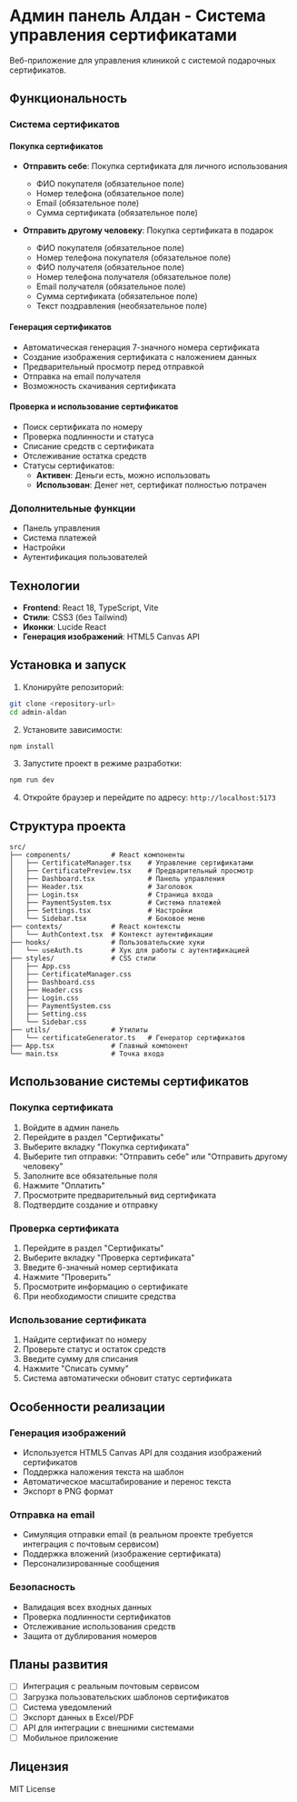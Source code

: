 # Админ панель Алдан - Система управления сертификатами

Веб-приложение для управления клиникой с системой подарочных сертификатов.

## Функциональность

### Система сертификатов

#### Покупка сертификатов

- **Отправить себе**: Покупка сертификата для личного использования

  - ФИО покупателя (обязательное поле)
  - Номер телефона (обязательное поле)
  - Email (обязательное поле)
  - Сумма сертификата (обязательное поле)

- **Отправить другому человеку**: Покупка сертификата в подарок
  - ФИО покупателя (обязательное поле)
  - Номер телефона покупателя (обязательное поле)
  - ФИО получателя (обязательное поле)
  - Номер телефона получателя (обязательное поле)
  - Email получателя (обязательное поле)
  - Сумма сертификата (обязательное поле)
  - Текст поздравления (необязательное поле)

#### Генерация сертификатов

- Автоматическая генерация 7-значного номера сертификата
- Создание изображения сертификата с наложением данных
- Предварительный просмотр перед отправкой
- Отправка на email получателя
- Возможность скачивания сертификата

#### Проверка и использование сертификатов

- Поиск сертификата по номеру
- Проверка подлинности и статуса
- Списание средств с сертификата
- Отслеживание остатка средств
- Статусы сертификатов:
  - **Активен**: Деньги есть, можно использовать
  - **Использован**: Денег нет, сертификат полностью потрачен

### Дополнительные функции

- Панель управления
- Система платежей
- Настройки
- Аутентификация пользователей

## Технологии

- **Frontend**: React 18, TypeScript, Vite
- **Стили**: CSS3 (без Tailwind)
- **Иконки**: Lucide React
- **Генерация изображений**: HTML5 Canvas API

## Установка и запуск

1. Клонируйте репозиторий:

```bash
git clone <repository-url>
cd admin-aldan
```

2. Установите зависимости:

```bash
npm install
```

3. Запустите проект в режиме разработки:

```bash
npm run dev
```

4. Откройте браузер и перейдите по адресу: `http://localhost:5173`

## Структура проекта

```
src/
├── components/          # React компоненты
│   ├── CertificateManager.tsx    # Управление сертификатами
│   ├── CertificatePreview.tsx    # Предварительный просмотр
│   ├── Dashboard.tsx             # Панель управления
│   ├── Header.tsx                # Заголовок
│   ├── Login.tsx                 # Страница входа
│   ├── PaymentSystem.tsx         # Система платежей
│   ├── Settings.tsx              # Настройки
│   └── Sidebar.tsx               # Боковое меню
├── contexts/            # React контексты
│   └── AuthContext.tsx  # Контекст аутентификации
├── hooks/               # Пользовательские хуки
│   └── useAuth.ts       # Хук для работы с аутентификацией
├── styles/              # CSS стили
│   ├── App.css
│   ├── CertificateManager.css
│   ├── Dashboard.css
│   ├── Header.css
│   ├── Login.css
│   ├── PaymentSystem.css
│   ├── Setting.css
│   └── Sidebar.css
├── utils/               # Утилиты
│   └── certificateGenerator.ts   # Генератор сертификатов
├── App.tsx              # Главный компонент
└── main.tsx             # Точка входа
```

## Использование системы сертификатов

### Покупка сертификата

1. Войдите в админ панель
2. Перейдите в раздел "Сертификаты"
3. Выберите вкладку "Покупка сертификата"
4. Выберите тип отправки: "Отправить себе" или "Отправить другому человеку"
5. Заполните все обязательные поля
6. Нажмите "Оплатить"
7. Просмотрите предварительный вид сертификата
8. Подтвердите создание и отправку

### Проверка сертификата

1. Перейдите в раздел "Сертификаты"
2. Выберите вкладку "Проверка сертификата"
3. Введите 6-значный номер сертификата
4. Нажмите "Проверить"
5. Просмотрите информацию о сертификате
6. При необходимости спишите средства

### Использование сертификата

1. Найдите сертификат по номеру
2. Проверьте статус и остаток средств
3. Введите сумму для списания
4. Нажмите "Списать сумму"
5. Система автоматически обновит статус сертификата

## Особенности реализации

### Генерация изображений

- Используется HTML5 Canvas API для создания изображений сертификатов
- Поддержка наложения текста на шаблон
- Автоматическое масштабирование и перенос текста
- Экспорт в PNG формат

### Отправка на email

- Симуляция отправки email (в реальном проекте требуется интеграция с почтовым сервисом)
- Поддержка вложений (изображение сертификата)
- Персонализированные сообщения

### Безопасность

- Валидация всех входных данных
- Проверка подлинности сертификатов
- Отслеживание использования средств
- Защита от дублирования номеров

## Планы развития

- [ ] Интеграция с реальным почтовым сервисом
- [ ] Загрузка пользовательских шаблонов сертификатов
- [ ] Система уведомлений
- [ ] Экспорт данных в Excel/PDF
- [ ] API для интеграции с внешними системами
- [ ] Мобильное приложение

## Лицензия

MIT License
